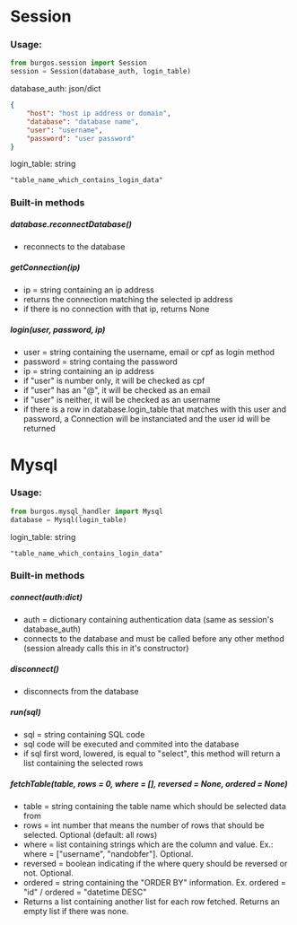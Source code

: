 # Session
### Usage:
```python
from burgos.session import Session
session = Session(database_auth, login_table)
```

database_auth: json/dict
```json
{
    "host": "host ip address or domain",
    "database": "database name",
    "user": "username",
    "password": "user password"
}
```

login_table: string
```
"table_name_which_contains_login_data"
```

### Built-in methods

##### database.reconnectDatabase()
- reconnects to the database

##### getConnection(ip)
- ip = string containing an ip address
- returns the connection matching the selected ip address
- if there is no connection with that ip, returns None

##### login(user, password, ip)
- user = string containing the username, email or cpf as login method
- password = string containg the password
- ip = string containing an ip address
- if "user" is number only, it will be checked as cpf
- if "user" has an "@", it will be checked as an email
- if "user" is neither, it will be checked as an username
- if there is a row in database.login_table that matches with this user and password, a Connection will be instanciated and the user id will be returned

# Mysql
### Usage:
```python
from burgos.mysql_handler import Mysql
database = Mysql(login_table)
```

login_table: string
```
"table_name_which_contains_login_data"
```

### Built-in methods

##### connect(auth:dict)
- auth = dictionary containing authentication data (same as session's database_auth)
- connects to the database and must be called before any other method (session already calls this in it's constructor)

##### disconnect()
- disconnects from the database

##### run(sql)
- sql = string containing SQL code
- sql code will be executed and commited into the database
- if sql first word, lowered, is equal to "select", this method will return a list containing the selected rows

##### fetchTable(table, rows = 0, where = [], reversed = None, ordered = None)
- table = string containing the table name which should be selected data from
- rows = int number that means the number of rows that should be selected. Optional (default: all rows)
- where = list containing strings which are the column and value. Ex.: where = ["username", "nandobfer"]. Optional.
- reversed = boolean indicating if the where query should be reversed or not. Optional.
- ordered = string containing the "ORDER BY" information. Ex. ordered = "id" / ordered = "datetime DESC"
- Returns a list containing another list for each row fetched. Returns an empty list if there was none.